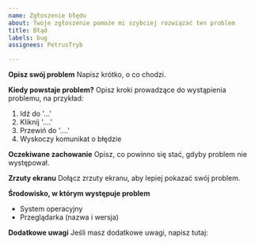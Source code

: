 ```yaml
---
name: Zgłoszenie błędu
about: Twoje zgłoszenie pomoże mi szybciej rozwiązać ten problem
title: Błąd
labels: bug
assignees: PetrusTryb

---
```


**Opisz swój problem**
Napisz krótko, o co chodzi.

**Kiedy powstaje problem?**
Opisz kroki prowadzące do wystąpienia problemu, na przykład:
1. Idź do '...'
2. Kliknij '....'
3. Przewiń do '....'
4. Wyskoczy komunikat o błędzie

**Oczekiwane zachowanie**
Opisz, co powinno się stać, gdyby problem nie występował.

**Zrzuty ekranu**
Dołącz zrzuty ekranu, aby lepiej pokazać swój problem.

**Środowisko, w którym występuje problem**
- System operacyjny
- Przeglądarka (nazwa i wersja)

**Dodatkowe uwagi**
Jeśli masz dodatkowe uwagi, napisz tutaj:
